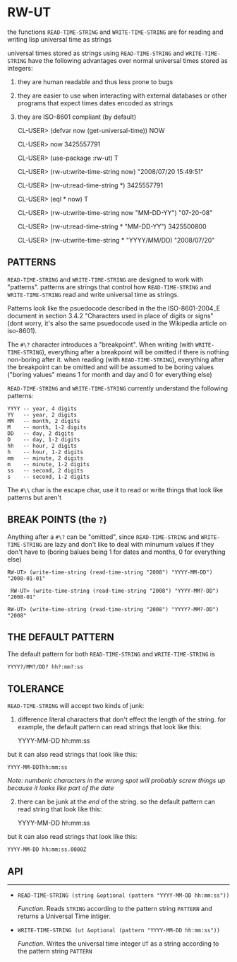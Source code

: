  
# RW-UT

the functions `READ-TIME-STRING` and `WRITE-TIME-STRING` are for reading and writing
lisp universal time as strings
 
universal times stored as strings using `READ-TIME-STRING` and `WRITE-TIME-STRING`
have the following advantages over normal universal times stored as integers:
 
1. they are human readable and thus less prone to bugs
2. they are easier to use when interacting with external databases or other
   programs that expect times dates encoded as strings
3. they are ISO-8601 compliant (by default)

    CL-USER> (defvar now (get-universal-time))
    NOW
 
    CL-USER> now
    3425557791
 
    CL-USER> (use-package :rw-ut)
    T
 
    CL-USER> (rw-ut:write-time-string now)
    "2008/07/20 15:49:51"
 
    CL-USER> (rw-ut:read-time-string *)
    3425557791
 
    CL-USER> (eql * now)
    T
 
    CL-USER> (rw-ut:write-time-string now "MM-DD-YY")
    "07-20-08"
 
    CL-USER> (rw-ut:read-time-string * "MM-DD-YY")
    3425500800
 
    CL-USER> (rw-ut:write-time-string * "YYYY/MM/DD)
    "2008/07/20"
 
## PATTERNS
 
`READ-TIME-STRING` and `WRITE-TIME-STRING` are designed to work with "patterns".
patterns are strings that control how `READ-TIME-STRING` and `WRITE-TIME-STRING`
read and write universal time as strings.
 
Patterns look like the psuedocode described in the the ISO-8601-2004_E document
in section 3.4.2 "Characters used in place of digits or signs" (dont worry, it's
also the same psuedocode used in the Wikipedia article on iso-8601).
 
The `#\?` character introduces a "breakpoint". When writing (with `WRITE-TIME-STRING`),
everything after a breakpoint will be omitted if there is nothing non-boring
after it. when reading (with `READ-TIME-STRING`), everything after the breakpoint
can be omitted and will be assumed to be boring values ("boring values" means 1 for
month and day and 0 for everything else)
 
`READ-TIME-STRING` and `WRITE-TIME-STRING` currently understand the following
patterns:
 
    YYYY -- year, 4 digits
    YY   -- year, 2 digits
    MM   -- month, 2 digits
    M    -- month, 1-2 digits
    DD   -- day, 2 digits
    D    -- day, 1-2 digits
    hh   -- hour, 2 digits
    h    -- hour, 1-2 digits
    mm   -- minute, 2 digits
    m    -- minute, 1-2 digits
    ss   -- second, 2 digits
    s    -- second, 1-2 digits
 
The `#\\` char is the escape char, use it to read or write things that look like
patterns but aren't
 
##  BREAK POINTS (the `?`)
 
Anything after a `#\?` can be "omitted", since `READ-TIME-STRING` and
`WRITE-TIME-STRING` are lazy and don't like to deal with minumum values if they
don't have to (boring balues being 1 for dates and months, 0 for everything else)
 
    RW-UT> (write-time-string (read-time-string "2008") "YYYY-MM-DD")
    "2008-01-01"
 
     RW-UT> (write-time-string (read-time-string "2008") "YYYY-MM?-DD")
    "2008-01"
 
    RW-UT> (write-time-string (read-time-string "2008") "YYYY?-MM?-DD")
    "2008"
 
## THE DEFAULT PATTERN
 
The default pattern for both `READ-TIME-STRING` and `WRITE-TIME-STRING` is
 
    YYYY?/MM?/DD? hh?:mm?:ss
 
## TOLERANCE
 
`READ-TIME-STRING` will accept two kinds of junk:
 
1. difference literal characters that don't effect the length of the string.
   for example, the default pattern can read strings that look like this:
 
    YYYY-MM-DD hh:mm:ss
 
but it can also read strings that look like this:
 
    YYYY-MM-DDThh:mm:ss
 
_Note: numberic characters in the wrong spot will probably screw things up because
it looks like part of the date_
       
2. there can be junk at the _end_ of the string. so the default pattern can
read string that look like this:
 
    YYYY-MM-DD hh:mm:ss
 
but it can also read strings that look like this:
 
    YYYY-MM-DD hh:mm:ss.0000Z
 
## API

- - -
 
* `READ-TIME-STRING (string &optional (pattern "YYYY-MM-DD hh:mm:ss"))`
 
   _Function_. Reads `STRING` according to the pattern string `PATTERN` and returns a
   Universal Time intiger.
 
* `WRITE-TIME-STRING (ut &optional (pattern "YYYY-MM-DD hh:mm:ss"))`
 
   _Function_. Writes the universal time integer `UT` as a string according to the
    pattern string `PATTERN`
